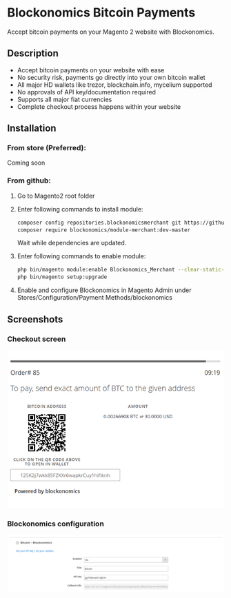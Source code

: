 # Blockonomics Bitcoin Payments #

Accept bitcoin payments on your Magento 2 website with Blockonomics.

## Description ##

- Accept bitcoin payments on your website with ease
- No security risk, payments go directly into your own bitcoin wallet
- All major HD wallets like trezor, blockchain.info, mycelium supported
- No approvals of API key/documentation required
- Supports all major fiat currencies
- Complete checkout process happens within your website

## Installation ##

### From store (Preferred): ###

Coming soon

### From github: ###

1. Go to Magento2 root folder

2. Enter following commands to install module:

    ```bash
    composer config repositories.blockonomicsmerchant git https://github.com/blockonomics/magento2-plugin.git
    composer require blockonomics/module-merchant:dev-master
    ```
   Wait while dependencies are updated.
   
3. Enter following commands to enable module:

    ```bash
    php bin/magento module:enable Blockonomics_Merchant --clear-static-content
    php bin/magento setup:upgrade
    ```
4. Enable and configure Blockonomics in Magento Admin under Stores/Configuration/Payment Methods/blockonomics

## Screenshots ##

### Checkout screen ###
![](assets-repo/blockonomics_magento_checkout_screen.png "Checkout screen")

### Blockonomics configuration ###
![](assets-repo/blockonomics_magento_admin_setup.png "Blockonomics configuration")